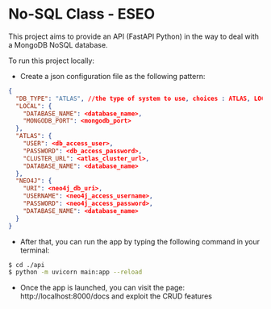 # No-SQL Class - ESEO

This project aims to provide an API (FastAPI Python) in the way to deal with a MongoDB NoSQL database.

To run this project locally:

- Create a json configuration file as the following pattern:
```json
{
  "DB_TYPE": "ATLAS", //the type of system to use, choices : ATLAS, LOCAL OR NEO4J
  "LOCAL": {
    "DATABASE_NAME": <database_name>,
    "MONGODB_PORT": <mongodb_port>
  },
  "ATLAS": {
    "USER": <db_access_user>,
    "PASSWORD": <db_access_password>,
    "CLUSTER_URL": <atlas_cluster_url>,
    "DATABASE_NAME": <database_name>
  },
  "NEO4J": {
    "URI": <neo4j_db_uri>,
    "USERNAME": <neo4j_access_username>,
    "PASSWORD": <neo4j_access_password>,
    "DATABASE_NAME": <database_name>
  }
}
```

- After that, you can run the app by typing the following command in your terminal:
```bash
$ cd ./api
$ python -m uvicorn main:app --reload
```

- Once the app is launched, you can visit the page: http://localhost:8000/docs and exploit the CRUD features
